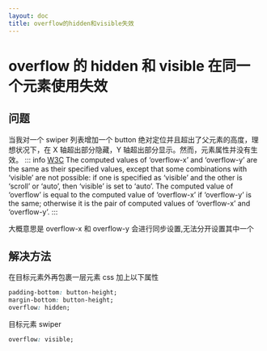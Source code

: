 ```yaml
---
layout: doc
title: overflow的hidden和visible失效
---
```


# overflow 的 hidden 和 visible 在同一个元素使用失效

## 问题

当我对一个 swiper 列表增加一个 button 绝对定位并且超出了父元素的高度，理想状况下，在 X 轴超出部分隐藏，Y 轴超出部分显示。然而，元素属性并没有生效。
::: info [W3C](https://www.w3.org/TR/css-box-3/#overflow-x)
The computed values of ‘overflow-x’ and ‘overflow-y’ are the same as their specified values, except that some combinations with ‘visible’ are not possible: if one is specified as ‘visible’ and the other is ‘scroll’ or ‘auto’, then ‘visible’ is set to ‘auto’. The computed value of ‘overflow’ is equal to the computed value of ‘overflow-x’ if ‘overflow-y’ is the same; otherwise it is the pair of computed values of ‘overflow-x’ and ‘overflow-y’.
:::

大概意思是 overflow-x 和 overflow-y 会进行同步设置,无法分开设置其中一个

## 解决方法

在目标元素外再包裹一层元素 css 加上以下属性

```css
padding-bottom: button-height;
margin-bottom: button-height;
overflow: hidden;
```

目标元素 swiper

```css
overflow: visible;
```
